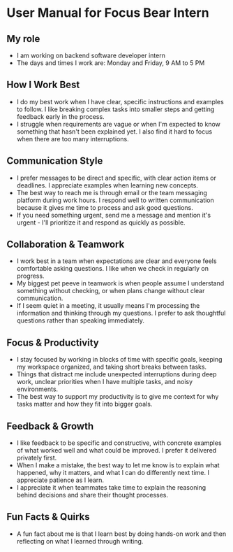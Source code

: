 # User Manual for Focus Bear Intern

## My role
- I am working on backend software developer intern
- The days and times I work are: Monday and Friday, 9 AM to 5 PM

## How I Work Best
- I do my best work when I have clear, specific instructions and examples to follow. I like breaking complex tasks into smaller steps and getting feedback early in the process.
- I struggle when requirements are vague or when I'm expected to know something that hasn't been explained yet. I also find it hard to focus when there are too many interruptions.

## Communication Style
- I prefer messages to be direct and specific, with clear action items or deadlines. I appreciate examples when learning new concepts.
- The best way to reach me is through email or the team messaging platform during work hours. I respond well to written communication because it gives me time to process and ask good questions.
- If you need something urgent, send me a message and mention it's urgent - I'll prioritize it and respond as quickly as possible.

## Collaboration & Teamwork
- I work best in a team when expectations are clear and everyone feels comfortable asking questions. I like when we check in regularly on progress.
- My biggest pet peeve in teamwork is when people assume I understand something without checking, or when plans change without clear communication.
- If I seem quiet in a meeting, it usually means I'm processing the information and thinking through my questions. I prefer to ask thoughtful questions rather than speaking immediately.

## Focus & Productivity
- I stay focused by working in blocks of time with specific goals, keeping my workspace organized, and taking short breaks between tasks.
- Things that distract me include unexpected interruptions during deep work, unclear priorities when I have multiple tasks, and noisy environments.
- The best way to support my productivity is to give me context for why tasks matter and how they fit into bigger goals.

## Feedback & Growth
- I like feedback to be specific and constructive, with concrete examples of what worked well and what could be improved. I prefer it delivered privately first.
- When I make a mistake, the best way to let me know is to explain what happened, why it matters, and what I can do differently next time. I appreciate patience as I learn.
- I appreciate it when teammates take time to explain the reasoning behind decisions and share their thought processes.

## Fun Facts & Quirks
- A fun fact about me is that I learn best by doing hands-on work and then reflecting on what I learned through writing.